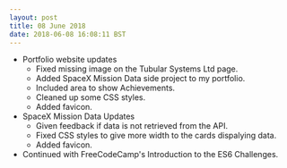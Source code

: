 ```yaml
---
layout: post
title: 08 June 2018 
date: 2018-06-08 16:08:11 BST
---
```

+ Portfolio website updates
  - Fixed missing image on the Tubular Systems Ltd page.
  - Added SpaceX Mission Data side project to my portfolio.
  - Included area to show Achievements. 
  - Cleaned up some CSS styles.
  - Added favicon.
+ SpaceX Mission Data Updates
  -  Given feedback if data is not retrieved from the API.
  - Fixed CSS styles to give more width to the cards dispalying data.
  - Added favicon.
+ Continued with FreeCodeCamp's Introduction to the ES6 Challenges.
